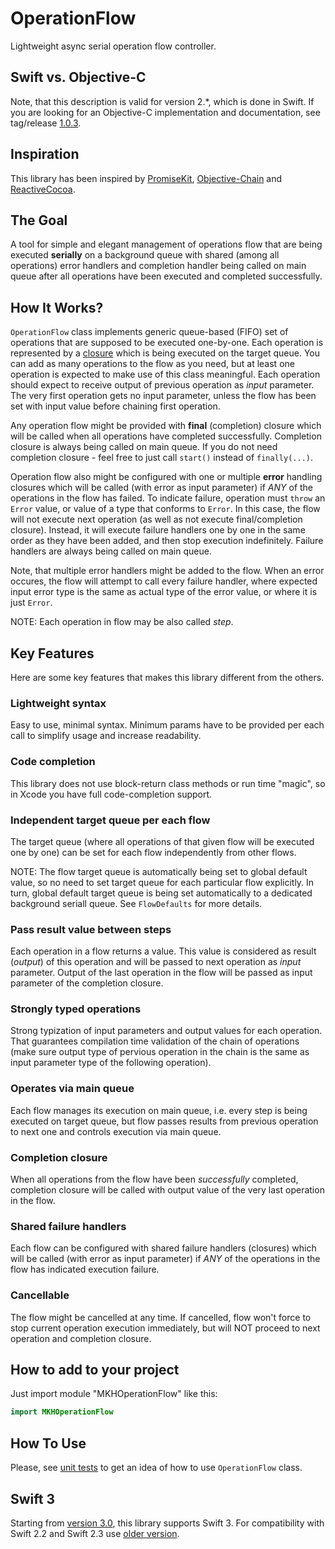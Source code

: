 OperationFlow
=============

Lightweight async serial operation flow controller.

Swift vs. Objective-C
---

Note, that this description is valid for version 2.*, which is done in Swift. If you are looking for an Objective-C implementation and documentation, see tag/release [1.0.3][0].


Inspiration
---

This library has been inspired by [PromiseKit][1], [Objective-Chain][2] and [ReactiveCocoa][3].


The Goal
---

A tool for simple and elegant management of operations flow that are being executed **serially** on a background queue with shared (among all operations) error handlers and completion handler being called on main queue after all operations have been executed and completed successfully.


How It Works?
---

`OperationFlow` class implements generic queue-based (FIFO) set of operations that are supposed to be executed one-by-one. Each operation is represented by a [closure][4] which is being executed on the target queue. You can add as many operations to the flow as you need, but at least one operation is expected to make use of this class meaningful. Each operation should expect to receive output of previous operation as _input_ parameter. The very first operation gets no input parameter, unless the flow has been set with input value before chaining first operation.

Any operation flow might be provided with **final** (completion) closure which will be called when all operations have completed successfully. Completion closure is always being called on main queue. If you do not need completion closure - feel free to just call `start()` instead of `finally(...)`.

Operation flow also might be configured with one or multiple **error** handling closures which will be called (with error as input parameter) if _ANY_ of the operations in the flow has failed. To indicate failure, operation must `throw` an `Error` value, or value of a type that conforms to `Error`. In this case, the flow will not execute next operation (as well as not execute final/completion closure). Instead, it will execute failure handlers one by one in the same order as they have been added, and then stop execution indefinitely. Failure handlers are always being called on main queue.

Note, that multiple error handlers might be added to the flow. When an error occures, the flow will attempt to call every failure handler, where expected input error type is the same as actual type of the error value, or where it is just `Error`.

NOTE: Each operation in flow may be also called _step_.

Key Features
---

Here are some key features that makes this library different from the others.

### Lightweight syntax

Easy to use, minimal syntax. Minimum params have to be provided per each call to simplify usage and increase readability.

### Code completion

This library does not use block-return class methods or run time "magic", so in Xcode you have full code-completion support.

### Independent target queue per each flow

The target queue (where all operations of that given flow will be executed one by one) can be set for each flow independently from other flows.

NOTE: The flow target queue is automatically being set to global default value, so no need to set target queue for each particular flow explicitly. In turn, global default target queue is being set automatically to a dedicated background seriall queue. See `FlowDefaults` for more details.

### Pass result value between steps

Each operation in a flow returns a value. This value is considered as result (_output_) of this operation and will be passed to next operation as _input_ parameter. Output of the last operation in the flow will be passed as input parameter of the completion closure.

### Strongly typed operations

Strong typization of input parameters and output values for each operation. That guarantees compilation time validation of the chain of operations (make sure output type of pervious operation in the chain is the same as input parameter type of the following operation).

### Operates via main queue

Each flow manages its execution on main queue, i.e. every step is being executed on target queue, but flow passes results from previous operation to next one and controls execution via main queue.

### Completion closure

When all operations from the flow have been _successfully_ completed, completion closure will be called with output value of the very last operation in the flow. 

### Shared failure handlers

Each flow can be configured with shared failure handlers (closures) which will be called (with error as input parameter) if _ANY_ of the operations in the flow has indicated execution failure.

### Cancellable

The flow might be cancelled at any time. If cancelled, flow won't force to stop current operation execution immediately, but will NOT proceed to next operation and completion closure.

How to add to your project
---

Just import module "MKHOperationFlow" like this:

```swift
import MKHOperationFlow
```

How To Use
---

Please, see [unit tests][5] to get an idea of how to use `OperationFlow` class.

Swift 3
---

Starting from [version 3.0][6], this library supports Swift 3. For compatibility with Swift 2.2 and Swift 2.3 use [older version][7].


[0]: https://github.com/maximkhatskevich/MKHOperationFlow/releases/tag/1.0.3
[1]: http://promisekit.org
[2]: https://github.com/iMartinKiss/Objective-Chain
[3]: https://github.com/ReactiveCocoa/ReactiveCocoa
[4]: https://www.google.ru/search?q=swift+closure
[5]: https://github.com/maximkhatskevich/MKHOperationFlow/blob/master/Tst/Main.swift
[6]: https://github.com/maximkhatskevich/MKHOperationFlow/releases/tag/3.0.0
[7]: https://github.com/maximkhatskevich/MKHOperationFlow/releases/tag/2.6.3

